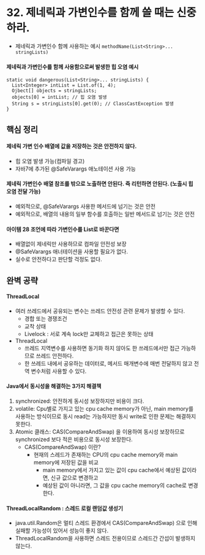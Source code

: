 # 32. 제네릭과 가변인수를 함께 쓸 때는 신중하라.
 * 제네릭과 가변인수 함께 사용하는 예시 `methodName(List<String>... stringLists)`
#### 제네릭과 가변인수를 함께 사용함으로써 발생한 힙 오염 예시
```
static void dangerous(List<String>... stringLists) {
  List<Integer> intList = List.of(1, 4);
  Ojbect[] objects = stringLists;
  objects[0] = intList; // 힙 오염 발생
  String s = stringLists[0].get(0); // ClassCastException 발생 
}
```

## 핵심 정리
#### 제네릭 가변 인수 배열에 값을 저장하는 것은 안전하지 않다.
 * 힙 오염 발생 가능(컴파일 경고)
 * 자바7에 추가된 @SafeVarargs 애노테이션 사용 가능 

#### 제네릭 가변인수 배열 참조를 밖으로 노출하면 안된다. 즉 리턴하면 안된다. (노출시 힙 오염 전달 가능)
 * 예외적으로, @SafeVarargs 사용한 메서드에 넘기는 것은 안전
 * 예외적으로, 배열의 내용의 일부 함수를 호출하는 일반 메서드로 넘기는 것은 안전

#### 아이템 28 조언에 따라 가변인수를 List로 바꾼다면
 * 배열없이 제네릭만 사용하므로 컴파일 안전성 보장
 * @SafeVarargs 애너테이션을 사용할 필요가 없다.
 * 실수로 안전하다고 판단할 걱정도 없다. 



## 완벽 공략
#### ThreadLocal
 * 여러 쓰레드에서 공유되는 변수는 쓰레드 안전성 관련 문제가 발생할 수 있다.
   * 경합 또는 경쟁조건
   * 교착 상태
   * Livelock : 서로 계속 lock만 교체하고 접근은 못하는 상태
 * ThreadLocal
   * 쓰레드 지역변수를 사용하면 동기화 하지 않아도 한 쓰레드에서만 접근 가능하므로 쓰레드 안전하다.
   * 한 쓰레드 내에서 공유하는 데이터로, 메서드 매개변수에 매번 전달하지 않고 전역 변수처럼 사용할 수 있다.

#### Java에서 동시성을 해결하는 3가지 해결책
1. synchronized: 안전하게 동시성 보장하지만 비용이 크다.
2. volatile: Cpu별로 가지고 있는 cpu cache memory가 아닌, main memory를 사용하는 방식이므로 동시 read는 가능하지만 동시 write로 인한 문제는 해결하지 못한다.
3. Atomic 클래스: CAS(CompareAndSwap) 을 이용하여 동시성 보장하므로 synchronized 보다 적은 비용으로 동시성 보장한다.
   * CAS(CompareAndSwap) 이란?
     * 현재의 스레드가 존재하는 CPU의 cpu cache memory와 main memory에 저장된 값을 비교
       * main memory에서 가지고 있는 값이 cpu cache에서 예상된 값이라면, 신규 값으로 변경하고
       * 예상된 값이 아니라면, 그 값을 cpu cache memory의 cache로 변경한다.

#### ThreadLocalRandom : 스레드 로컬 랜덤값 생성기
 * java.util.Random은 멀티 스레드 환경에서 CAS(CompareAndSwap) 으로 인해 실패할 가능성이 있어서 성능이 좋지 않다.
 * ThreadLocalRandom을 사용하면 스레드 전용이므로 스레드간 간섭이 발생하지 않는다. 



